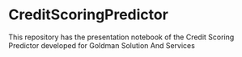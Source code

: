 # CreditScoringPredictor
This repository has the presentation notebook of the Credit Scoring Predictor developed for Goldman Solution And Services
